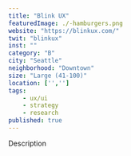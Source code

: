 ```yaml
---
title: "Blink UX"
featuredImage: ./-hamburgers.png
website: "https://blinkux.com/"
twit: "blinkux"
inst: ""
category: "B"
city: "Seattle"
neighborhood: "Downtown"
size: "Large (41-100)"
location: ['','']
tags:
    - ux/ui
    - strategy
    - research
published: true
---
```


Description
